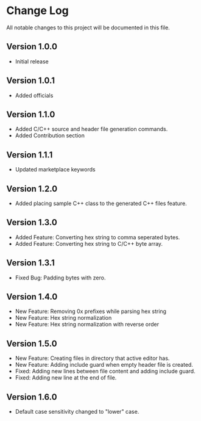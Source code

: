# Change Log

All notable changes to this project will be documented in this file.

## Version 1.0.0

- Initial release

## Version 1.0.1

- Added officials

## Version 1.1.0

- Added C/C++ source and header file generation commands.
- Added Contribution section

## Version 1.1.1

- Updated marketplace keywords

## Version 1.2.0

- Added placing sample C++ class to the generated C++ files feature.

## Version 1.3.0

- Added Feature: Converting hex string to comma seperated bytes.
- Added Feature: Converting hex string to C/C++ byte array.

## Version 1.3.1

- Fixed Bug: Padding bytes with zero.

## Version 1.4.0

- New Feature: Removing 0x prefixes while parsing hex string
- New Feature: Hex string normalization
- New Feature: Hex string normalization with reverse order

## Version 1.5.0

- New Feature: Creating files in directory that active editor has.
- New Feature: Adding include guard when empty header file is created.
- Fixed: Adding new lines between file content and adding include guard.
- Fixed: Adding new line at the end of file.

## Version 1.6.0

- Default case sensitivity changed to "lower" case.